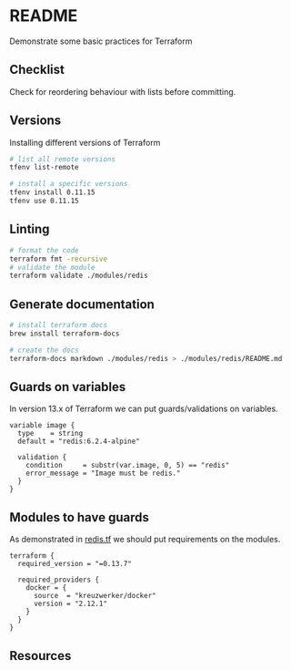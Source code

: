 # README

Demonstrate some basic practices for Terraform  

## Checklist

Check for reordering behaviour with lists before committing.

## Versions

Installing different versions of Terraform

```sh
# list all remote versions
tfenv list-remote

# install a specific versions
tfenv install 0.11.15
tfenv use 0.11.15
```

## Linting

```sh
# format the code
terraform fmt -recursive  
# validate the module
terraform validate ./modules/redis 
```

## Generate documentation

```sh
# install terraform docs
brew install terraform-docs

# create the docs
terraform-docs markdown ./modules/redis > ./modules/redis/README.md
```

## Guards on variables

In version 13.x of Terraform we can put guards/validations on variables.  

```hcl
variable image {
  type    = string
  default = "redis:6.2.4-alpine"

  validation {
    condition     = substr(var.image, 0, 5) == "redis"
    error_message = "Image must be redis."
  }
}
```

## Modules to have guards

As demonstrated in [redis.tf](../08_module/modules/redis/redis.tf) we should put requirements on the modules.  

```hcl
terraform {
  required_version = "=0.13.7"

  required_providers {
    docker = {
      source  = "kreuzwerker/docker"
      version = "2.12.1"
    }
  }
}
```

## Resources
 

